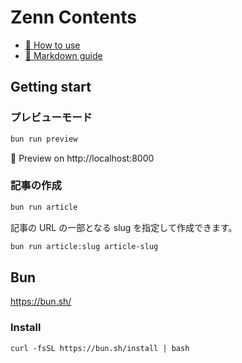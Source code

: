 # Zenn Contents

- [📘 How to use](https://zenn.dev/zenn/articles/zenn-cli-guide)
- [📘 Markdown guide](https://zenn.dev/zenn/articles/markdown-guide)

## Getting start

### プレビューモード

```sh
bun run preview
```

👀 Preview on http://localhost:8000

### 記事の作成

```sh
bun run article
```

記事の URL の一部となる slug を指定して作成できます。

```sh
bun run article:slug article-slug
```

## Bun

https://bun.sh/

### Install

```
curl -fsSL https://bun.sh/install | bash
```
